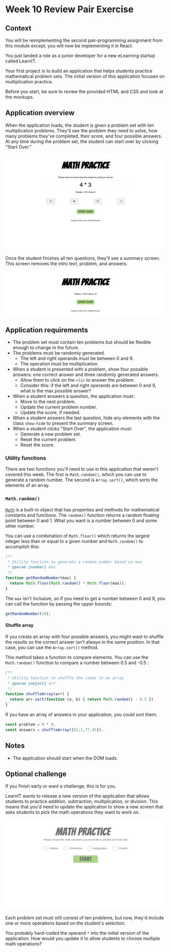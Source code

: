 # Week 10 Review Pair Exercise

## Context

You will be reimplementing the second pair-programming assignment from this module except, you will now be implementing it in React.

You just landed a role as a junior developer for a new eLearning startup called LearnIT.

Your first project is to build an application that helps students practice mathematical problem sets. The initial version of this application focuses on multiplication practice.

Before you start, be sure to review the provided HTML and CSS and look at the mockups.

## Application overview

When the application loads, the student is given a problem set with ten multiplication problems. They'll see the problem they need to solve, how many problems they've completed, their score, and four possible answers. At any time during the problem set, the student can start over by clicking "Start Over."

![Math Practice: Start](./mockups/start.png)

Once the student finishes all ten questions, they'll see a summary screen. This screen removes the intro text, problem, and answers.

![Math Practice: Finish](./mockups/finish.png)

## Application requirements

- The problem set must contain ten problems but should be flexible enough to change in the future.
- The problems must be randomly generated.
  - The left and right operands must be between 0 and 9.
  - The operation must be multiplication.
- When a student is presented with a problem, show four possible answers: one correct answer and three randomly generated answers.
  - Allow them to click on the `<li>` to answer the problem.
  - Consider this: if the left and right operands are between 0 and 9, what is the max possible answer?
- When a student answers a question, the application must:
  - Move to the next problem.
  - Update the current problem number.
  - Update the score, if needed.
- When a student answers the last question, hide any elements with the class `show-hide` to present the summary screen.
- When a student clicks "Start Over", the application must:
  - Generate a new problem set.
  - Reset the current problem.
  - Reset the score.

### Utility functions

There are two functions you'll need to use in this application that weren't covered this week. The first is `Math.random()`, which you can use to generate a random number. The second is `Array.sort()`, which sorts the elements of an array.

### `Math.random()`

[`Math`](https://developer.mozilla.org/en-US/docs/Web/JavaScript/Reference/Global_Objects/Math)
is a built-in object that has properties and methods for mathematical constants and functions. The `random()` function returns a random floating point between 0 and 1. What you want is a number between 0 and
some other number.

You can use a combination of `Math.floor()` which returns the largest integer less than or
equal to a given number and `Math.random()` to accomplish this:

```js
/**
 * Utility function to generate a random number based on max
 * @param {number} max
 */
function getRandomNumber(max) {
  return Math.floor(Math.random() * Math.floor(max));
}
```

The `max` isn't inclusive, so if you need to get a number between 0 and 9, you can call the function by passing the upper
bounds:

```js
getRandomNumber(10);
```

#### Shuffle array

If you create an array with four possible answers, you might want to shuffle the results so the correct answer
isn't always in the same position. In that case, you can use the `Array.sort()` method.

This method takes
a function to compare elements. You can use the `Math.random()` function to compare a
number between 0.5 and -0.5
:

```js
/**
 * Utility function to shuffle the items in an array
 * @param {object} arr
 */
function shuffleArray(arr) {
  return arr.sort(function (a, b) { return Math.random() - 0.5 })
}
```

If you have an array of answers in your application, you could sort them:

```js
const problem = 9 * 9;
const answers = shuffleArray([81,1,77,45]);
```

## Notes

- The application should start when the DOM loads.

## Optional challenge

If you finish early or want a challenge, this is for you.

LearnIT wants to release a new version of the application that allows students to practice addition, subtraction, multiplication, or division. This means that you'd need to update the application to show a new screen that asks students to pick the math operations they want to work on.

![Extra Challenge](./mockups/challenge.png)

Each problem set must still consist of ten problems, but now, they'd include one or more operations based on the student's selection.

You probably hard-coded the operand `*` into the initial version of the application. How would you update it to allow students to choose multiple math operations?


